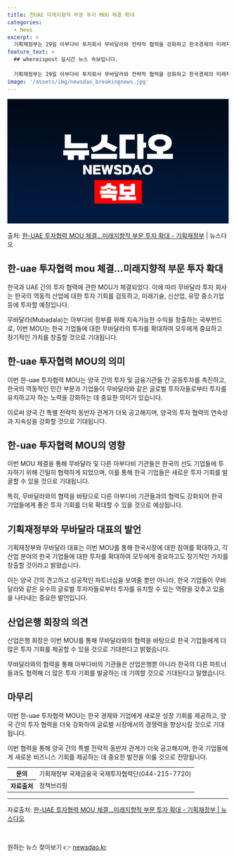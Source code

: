 ```yaml
---
title: 한UAE 미래지향적 부문 투자 MOU 체결 확대
categories:
  - News
excerpt: >
  기획재정부는 29일 아부다비 투자회사 무바달라와 전략적 협력을 강화하고 한국경제의 미래지향적 부문에 대한 투…
feature_text: >
  ## whereispost 실시간 뉴스 속보입니다.

  기획재정부는 29일 아부다비 투자회사 무바달라와 전략적 협력을 강화하고 한국경제의 미래지향적 부문에 대한 투…
image: '/assets/img/newsdao_breakingnews.jpg'
---
```


![뉴스다오 속보](/assets/img/newsdao_breakingnews.jpg)

<p>출처: <a href="https://newsdao.kr/3971" rel="dofollow">한-UAE 투자협력 MOU 체결…미래지향적 부문 투자 확대 - 기획재정부</a> | 뉴스다오</p>

<h2 data-ke-size="size26">한-uae 투자협력 mou 체결…미래지향적 부문 투자 확대</h2>

한국과 UAE 간의 투자 협력에 관한 MOU가 체결되었다. 이에 따라 무바달라 투자 회사는 한국의 역동적 산업에 대한 투자 기회를 검토하고, 미래기술, 신산업, 유망 중소기업 등에 투자할 예정입니다.

<p data-ke-size="size16">무바달라(Mubadala)는 아부다비 정부를 위해 지속가능한 수익을 창출하는 국부펀드로, 이번 MOU는 한국 기업들에 대한 무바달라의 투자를 확대하여 모두에게 중요하고 장기적인 가치를 창출할 것으로 기대됩니다.</p>

<h2 data-ke-size="size24">한-uae 투자협력 MOU의 의미</h2>

이번 한-uae 투자협력 MOU는 양국 간의 투자 및 금융기관들 간 공동투자를 촉진하고, 한국의 역동적인 민간 부문과 기업들이 무바달라와 같은 글로벌 투자자들로부터 투자를 유치하고자 하는 노력을 강화하는 데 중요한 의미가 있습니다.

<p data-ke-size="size16">이로써 양국 간 특별 전략적 동반자 관계가 더욱 공고해지며, 양국의 투자 협력의 연속성과 지속성을 강화할 것으로 기대됩니다.</p>

<h2 data-ke-size="size24">한-uae 투자협력 MOU의 영향</h2>

이번 MOU 체결을 통해 무바달라 및 다른 아부다비 기관들은 한국의 선도 기업들에 투자하기 위해 긴밀히 협력하게 되었으며, 이를 통해 한국 기업들은 새로운 투자 기회를 발굴할 수 있을 것으로 기대됩니다.

<p data-ke-size="size16">특히, 무바달라와의 협력을 바탕으로 다른 아부다비 기관들과의 협력도 강화되어 한국 기업들에게 좋은 투자 기회를 더욱 확대할 수 있을 것으로 예상됩니다.</p>

<h2 data-ke-size="size24">기획재정부와 무바달라 대표의 발언</h2>

기획재정부와 무바달라 대표는 이번 MOU를 통해 한국시장에 대한 참여를 확대하고, 각 산업 분야의 한국 기업들에 대한 투자를 확대하여 모두에게 중요하고도 장기적인 가치를 창출할 것이라고 밝혔습니다.

<p data-ke-size="size16">이는 양국 간의 견고하고 성공적인 파트너십을 보여줄 뿐만 아니라, 한국 기업들이 무바달라와 같은 유수의 글로벌 투자자들로부터 투자를 유치할 수 있는 역량을 갖추고 있음을 나타내는 중요한 발언입니다.</p>

<h2 data-ke-size="size24">산업은행 회장의 의견</h2>

산업은행 회장은 이번 MOU를 통해 무바달라와의 협력을 바탕으로 한국 기업들에게 더 많은 투자 기회를 제공할 수 있을 것으로 기대한다고 밝혔습니다.

<p data-ke-size="size16">무바달라와의 협력을 통해 아부다비의 기관들은 산업은행뿐 아니라 한국의 다른 파트너들과도 협력해 더 많은 투자 기회를 발굴하는 데 기여할 것으로 기대된다고 말했습니다.</p>

<h2 data-ke-size="size24">마무리</h2>

이번 한-uae 투자협력 MOU는 한국 경제와 기업에게 새로운 성장 기회를 제공하고, 양국 간의 투자 협력을 더욱 강화하여 글로벌 시장에서의 경쟁력을 향상시킬 것으로 기대됩니다.

<p data-ke-size="size16">이번 협력을 통해 양국 간의 특별 전략적 동반자 관계가 더욱 공고해지며, 한국 기업들에게 새로운 비즈니스 기회를 제공하는 데 중요한 발전을 이룰 것으로 전망됩니다.</p>

<table>
  <tr>
    <th>문의</th>
    <td>기획재정부 국제금융국 국제투자협력단(044-215-7720)</td>
  </tr>
  <tr>
    <th>자료출처</th>
    <td>정책브리핑</td>
  </tr>
</table>
<hr>
<div>자료출처: <a href="https://newsdao.kr/3971">한-UAE 투자협력 MOU 체결…미래지향적 부문 투자 확대 - 기획재정부 | 뉴스다오</a></div>
<p data-ke-size="size16">&nbsp;</p> 

원하는 뉴스 찾아보기 👉 <a href="https://newsdao.kr" rel="dofollow">newsdao.kr</a>


